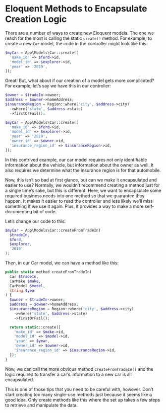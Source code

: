 # Eloquent Methods to Encapsulate Creation Logic

There are a number of ways to create new Eloquent models.  The one we reach for the most is calling the static `create()` method.  For example, to create a new `Car` model, the code in the controller might look like this:

```php
$myCar = App\Models\Car::create([
  'make_id' => $ford->id,
  'model_id' => $explorer->id,
  'year' => '2019',
]);
```

Great!  But, what about if our creation of a model gets more complicated?  For example, let’s say we have this in our controller:

```php
$owner = $tradeIn->owner;
$address = $owner->homeAddress;
$insuranceRegion = Region::where('city', $address->city)
  ->where('state', $address->state)
  ->firstOrFail();

$myCar = App\Models\Car::create([
  'make_id' => $ford->id,
  'model_id' => $explorer->id,
  'year' => '2019',
  'owner_id' => $owner->id,
  'insurance_region_id' => $insuranceRegion->id,
]);
```

In this contrived example, our car model requires not only identifiable information about the vehicle, but information about the owner as well.  It also requires we determine what the insurance region is for that automobile.

Now, this isn’t so bad at first glance, but can we make it encapsulated and easier to use? Normally, we wouldn’t recommend creating a method just for a single time’s sake, but this is different.  Here, we want to encapsulate some required business needs into one method so that we guarantee they happen.  It makes it easier to read the controller and less likely we’ll miss something if we use it again.  Plus, it provides a way to make a more self-documenting bit of code.

Let’s change our code to this:

```php
$myCar = App\Models\Car::createFromTradeIn(
  $tradeIn, 
  $ford, 
  $explorer, 
  '2019'
);
```

Then, in our Car model, we can have a method like this:

```php
public static method createFromTradeIn(
  Car $tradeIn,
  CarMake $make,
  CarModel $model,
  string $year
) {
  $owner = $tradeIn->owner;
  $address = $owner->homeAddress;
  $insuranceRegion = Region::where('city', $address->city)
    ->where('state', $address->state)
    ->firstOrFail();

  return static::create([
    'make_id' => $make->id,
    'model_id' => $model->id,
    'year' => $year,
    'owner_id' => $owner->id,
    'insurance_region_id' => $insuranceRegion->id,
  ]);
}
```

Now, we can call the more obvious method `createFromTradeIn()` and the logic required to transfer a car’s information to a new car is all encapsulated.

This is one of those tips that you need to be careful with, however.  Don’t start creating too many single-use methods just because it seems like a good idea.  Only create methods like this where the set up takes a few steps to retrieve and manipulate the data.

